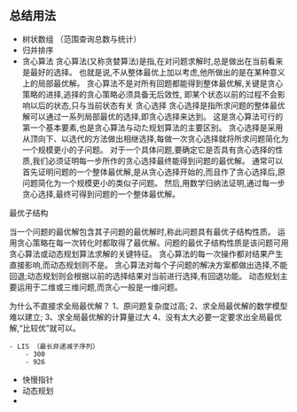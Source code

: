 
## 总结用法


- 树状数组 （范围查询总数与统计）
- 归并排序
- 贪心算法
  贪心算法(又称贪婪算法)是指,在对问题求解时,总是做出在当前看来是最好的选择。
 也就是说,不从整体最优上加以考虑,他所做出的是在某种意义上的局部最优解。
 贪心算法不是对所有回题都能得到整体最优解,关键是贪心策略的进择,逃择的贪心策略必须具备无后效性,
 即某个状态以前的过程不会影响以后的状态,只与当前状态有关
 贪心选择
贪心选择是指所求问题的整体最优解可以通过一系列局部最优的选择,即贪心选择来达到。
 这是贪心算法可行的第一个基本要素,也是贪心算法与动た规划算法的主要区别。
 贪心选择是采用从顶向下、以选代的方法做出相继选择,每做一次贪心选择就将所求问题简化为一个规模更小的子问题。
 对于一个具体问题,要确定它是否具有贪心选择的性质,我们必须证明每一步所作的贪心选择最终能得到问题的最优解。
 通常可以首先证明问题的一个整体最优解,是从贪心选择开始的,而且作了贪心选择后,原问题简化为一个规模更小的类似子问题。
 然后,用数学归纳法证明,通过每一步贪心选择,最终可得到问题的一个整体最优解。

最优子结构

当一个问题的最优解包含其子问题的最优解时,称此问题具有最优子结构性质。
 运用贪心策略在每一次转化时都取得了最优解。问题的最优子结构性质是该问题可用贪心算法或动态规划算法求解的关键特征。
 贪心算法的每一次操作都对结果产生直接影响,而动态规划则不是。
 贪心算法对每个子问题的解决方案都做出选择,不能回退;动态规划则会根据以前的选择结果对当前进行选择,有回退功能。
 动态规划主要运用于二维或三维问题,而贪心一般是一维问题。

为什么不直接求全局最优解？
1、原问题复杂度过高;
2、求全局最优解的数学模型难以建立;
3、求全局最优解的计算量过大
4、没有太大必要一定要求出全局最优解,“比较优”就可以。


    - LIS （最长非递减子序列）
        - 300
        - 926
    
- 快慢指针
- 动态规划
- 